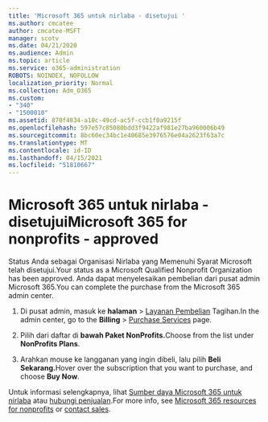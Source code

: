 ```yaml
---
title: 'Microsoft 365 untuk nirlaba - disetujui '
ms.author: cmcatee
author: cmcatee-MSFT
manager: scotv
ms.date: 04/21/2020
ms.audience: Admin
ms.topic: article
ms.service: o365-administration
ROBOTS: NOINDEX, NOFOLLOW
localization_priority: Normal
ms.collection: Adm_O365
ms.custom:
- "340"
- "1500010"
ms.assetid: 870f4834-a10c-49cd-ac5f-ccb1f0a9215f
ms.openlocfilehash: 597e57c85080bdd3f9422af981e27ba960006b49
ms.sourcegitcommit: 8bc60ec34bc1e40685e3976576e04a2623f63a7c
ms.translationtype: MT
ms.contentlocale: id-ID
ms.lasthandoff: 04/15/2021
ms.locfileid: "51810667"
---
```

# <a name="microsoft-365-for-nonprofits---approved"></a><span data-ttu-id="9b7e2-102">Microsoft 365 untuk nirlaba - disetujui</span><span class="sxs-lookup"><span data-stu-id="9b7e2-102">Microsoft 365 for nonprofits - approved</span></span>

<span data-ttu-id="9b7e2-103">Status Anda sebagai Organisasi Nirlaba yang Memenuhi Syarat Microsoft telah disetujui.</span><span class="sxs-lookup"><span data-stu-id="9b7e2-103">Your status as a Microsoft Qualified Nonprofit Organization has been approved.</span></span> <span data-ttu-id="9b7e2-104">Anda dapat menyelesaikan pembelian dari pusat admin Microsoft 365.</span><span class="sxs-lookup"><span data-stu-id="9b7e2-104">You can complete the purchase from the Microsoft 365 admin center.</span></span>

1. <span data-ttu-id="9b7e2-105">Di pusat admin, masuk ke **halaman** \> [Layanan Pembelian](https://go.microsoft.com/fwlink/p/?linkid=868433) Tagihan.</span><span class="sxs-lookup"><span data-stu-id="9b7e2-105">In the admin center, go to the **Billing** \> [Purchase Services](https://go.microsoft.com/fwlink/p/?linkid=868433) page.</span></span>

2. <span data-ttu-id="9b7e2-106">Pilih dari daftar di **bawah Paket NonProfits.**</span><span class="sxs-lookup"><span data-stu-id="9b7e2-106">Choose from the list under **NonProfits Plans**.</span></span>

3. <span data-ttu-id="9b7e2-107">Arahkan mouse ke langganan yang ingin dibeli, lalu pilih **Beli Sekarang.**</span><span class="sxs-lookup"><span data-stu-id="9b7e2-107">Hover over the subscription that you want to purchase, and choose **Buy Now**.</span></span>

<span data-ttu-id="9b7e2-108">Untuk informasi selengkapnya, lihat [Sumber daya Microsoft 365 untuk nirlaba](https://www.microsoft.com/nonprofits/microsoft-365) atau [hubungi penjualan](https://www.microsoft.com/nonprofits/contact-us).</span><span class="sxs-lookup"><span data-stu-id="9b7e2-108">For more info, see [Microsoft 365 resources for nonprofits](https://www.microsoft.com/nonprofits/microsoft-365) or [contact sales](https://www.microsoft.com/nonprofits/contact-us).</span></span>
